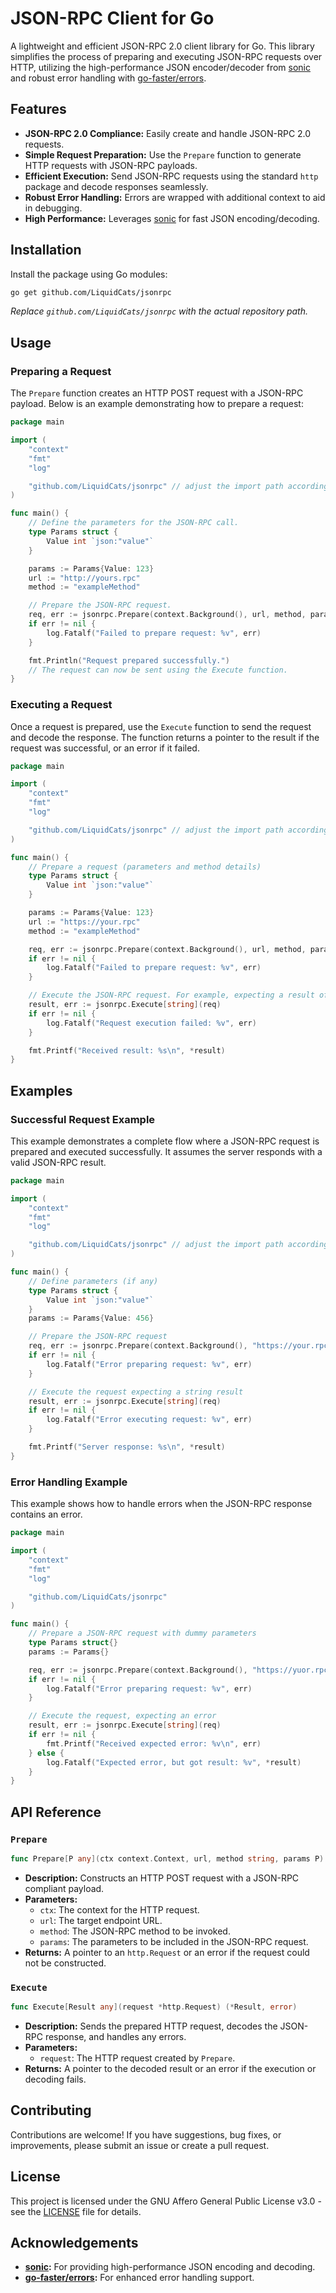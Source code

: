 # JSON-RPC Client for Go

A lightweight and efficient JSON-RPC 2.0 client library for Go. This library simplifies the process of preparing and executing JSON-RPC requests over HTTP, utilizing the high-performance JSON encoder/decoder from [sonic](https://github.com/bytedance/sonic) and robust error handling with [go-faster/errors](https://github.com/go-faster/errors).

## Features

- **JSON-RPC 2.0 Compliance:** Easily create and handle JSON-RPC 2.0 requests.
- **Simple Request Preparation:** Use the `Prepare` function to generate HTTP requests with JSON-RPC payloads.
- **Efficient Execution:** Send JSON-RPC requests using the standard `http` package and decode responses seamlessly.
- **Robust Error Handling:** Errors are wrapped with additional context to aid in debugging.
- **High Performance:** Leverages [sonic](https://github.com/bytedance/sonic) for fast JSON encoding/decoding.

## Installation

Install the package using Go modules:

```bash
go get github.com/LiquidCats/jsonrpc
```

*Replace `github.com/LiquidCats/jsonrpc` with the actual repository path.*

## Usage

### Preparing a Request

The `Prepare` function creates an HTTP POST request with a JSON-RPC payload. Below is an example demonstrating how to prepare a request:

```go
package main

import (
	"context"
	"fmt"
	"log"

	"github.com/LiquidCats/jsonrpc" // adjust the import path according to your project structure
)

func main() {
	// Define the parameters for the JSON-RPC call.
	type Params struct {
		Value int `json:"value"`
	}

	params := Params{Value: 123}
	url := "http://yours.rpc"
	method := "exampleMethod"

	// Prepare the JSON-RPC request.
	req, err := jsonrpc.Prepare(context.Background(), url, method, params)
	if err != nil {
		log.Fatalf("Failed to prepare request: %v", err)
	}

	fmt.Println("Request prepared successfully.")
	// The request can now be sent using the Execute function.
}
```

### Executing a Request

Once a request is prepared, use the `Execute` function to send the request and decode the response. The function returns a pointer to the result if the request was successful, or an error if it failed.

```go
package main

import (
	"context"
	"fmt"
	"log"

	"github.com/LiquidCats/jsonrpc" // adjust the import path according to your project structure
)

func main() {
	// Prepare a request (parameters and method details)
	type Params struct {
		Value int `json:"value"`
	}

	params := Params{Value: 123}
	url := "https://your.rpc"
	method := "exampleMethod"

	req, err := jsonrpc.Prepare(context.Background(), url, method, params)
	if err != nil {
		log.Fatalf("Failed to prepare request: %v", err)
	}

	// Execute the JSON-RPC request. For example, expecting a result of type string.
	result, err := jsonrpc.Execute[string](req)
	if err != nil {
		log.Fatalf("Request execution failed: %v", err)
	}

	fmt.Printf("Received result: %s\n", *result)
}
```

## Examples

### Successful Request Example

This example demonstrates a complete flow where a JSON-RPC request is prepared and executed successfully. It assumes the server responds with a valid JSON-RPC result.

```go
package main

import (
	"context"
	"fmt"
	"log"

	"github.com/LiquidCats/jsonrpc" // adjust the import path accordingly
)

func main() {
	// Define parameters (if any)
	type Params struct {
		Value int `json:"value"`
	}
	params := Params{Value: 456}

	// Prepare the JSON-RPC request
	req, err := jsonrpc.Prepare(context.Background(), "https://your.rpc", "testMethod", params)
	if err != nil {
		log.Fatalf("Error preparing request: %v", err)
	}

	// Execute the request expecting a string result
	result, err := jsonrpc.Execute[string](req)
	if err != nil {
		log.Fatalf("Error executing request: %v", err)
	}

	fmt.Printf("Server response: %s\n", *result)
}
```

### Error Handling Example

This example shows how to handle errors when the JSON-RPC response contains an error.

```go
package main

import (
	"context"
	"fmt"
	"log"

	"github.com/LiquidCats/jsonrpc"
)

func main() {
	// Prepare a JSON-RPC request with dummy parameters
	type Params struct{}
	params := Params{}

	req, err := jsonrpc.Prepare(context.Background(), "https://yuor.rpc", "errorMethod", params)
	if err != nil {
		log.Fatalf("Error preparing request: %v", err)
	}

	// Execute the request, expecting an error
	result, err := jsonrpc.Execute[string](req)
	if err != nil {
		fmt.Printf("Received expected error: %v\n", err)
	} else {
		log.Fatalf("Expected error, but got result: %v", *result)
	}
}
```

## API Reference

### `Prepare`

```go
func Prepare[P any](ctx context.Context, url, method string, params P) (*http.Request, error)
```

- **Description:** Constructs an HTTP POST request with a JSON-RPC compliant payload.
- **Parameters:**
    - `ctx`: The context for the HTTP request.
    - `url`: The target endpoint URL.
    - `method`: The JSON-RPC method to be invoked.
    - `params`: The parameters to be included in the JSON-RPC request.
- **Returns:** A pointer to an `http.Request` or an error if the request could not be constructed.

### `Execute`

```go
func Execute[Result any](request *http.Request) (*Result, error)
```

- **Description:** Sends the prepared HTTP request, decodes the JSON-RPC response, and handles any errors.
- **Parameters:**
    - `request`: The HTTP request created by `Prepare`.
- **Returns:** A pointer to the decoded result or an error if the execution or decoding fails.

## Contributing

Contributions are welcome! If you have suggestions, bug fixes, or improvements, please submit an issue or create a pull request.

## License

This project is licensed under the GNU Affero General Public License v3.0 - see the [LICENSE](LICENSE) file for details.

## Acknowledgements

- **[sonic](https://github.com/bytedance/sonic):** For providing high-performance JSON encoding and decoding.
- **[go-faster/errors](https://github.com/go-faster/errors):** For enhanced error handling support.

